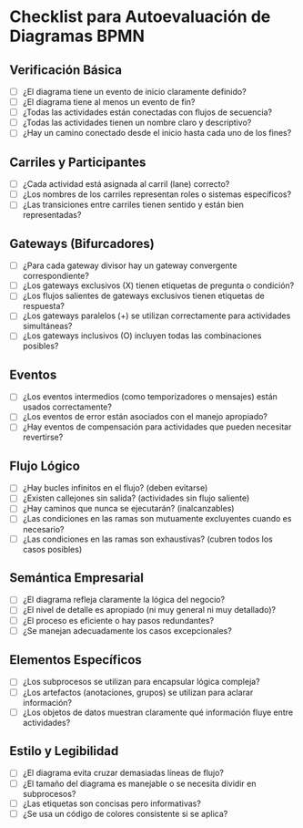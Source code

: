 # Checklist para Autoevaluación de Diagramas BPMN

## Verificación Básica
- [ ] ¿El diagrama tiene un evento de inicio claramente definido?
- [ ] ¿El diagrama tiene al menos un evento de fin?
- [ ] ¿Todas las actividades están conectadas con flujos de secuencia?
- [ ] ¿Todas las actividades tienen un nombre claro y descriptivo?
- [ ] ¿Hay un camino conectado desde el inicio hasta cada uno de los fines?

## Carriles y Participantes
- [ ] ¿Cada actividad está asignada al carril (lane) correcto?
- [ ] ¿Los nombres de los carriles representan roles o sistemas específicos?
- [ ] ¿Las transiciones entre carriles tienen sentido y están bien representadas?

## Gateways (Bifurcadores)
- [ ] ¿Para cada gateway divisor hay un gateway convergente correspondiente?
- [ ] ¿Los gateways exclusivos (X) tienen etiquetas de pregunta o condición?
- [ ] ¿Los flujos salientes de gateways exclusivos tienen etiquetas de respuesta?
- [ ] ¿Los gateways paralelos (+) se utilizan correctamente para actividades simultáneas?
- [ ] ¿Los gateways inclusivos (O) incluyen todas las combinaciones posibles?

## Eventos
- [ ] ¿Los eventos intermedios (como temporizadores o mensajes) están usados correctamente?
- [ ] ¿Los eventos de error están asociados con el manejo apropiado?
- [ ] ¿Hay eventos de compensación para actividades que pueden necesitar revertirse?

## Flujo Lógico
- [ ] ¿Hay bucles infinitos en el flujo? (deben evitarse)
- [ ] ¿Existen callejones sin salida? (actividades sin flujo saliente)
- [ ] ¿Hay caminos que nunca se ejecutarán? (inalcanzables)
- [ ] ¿Las condiciones en las ramas son mutuamente excluyentes cuando es necesario?
- [ ] ¿Las condiciones en las ramas son exhaustivas? (cubren todos los casos posibles)

## Semántica Empresarial
- [ ] ¿El diagrama refleja claramente la lógica del negocio?
- [ ] ¿El nivel de detalle es apropiado (ni muy general ni muy detallado)?
- [ ] ¿El proceso es eficiente o hay pasos redundantes?
- [ ] ¿Se manejan adecuadamente los casos excepcionales?

## Elementos Específicos
- [ ] ¿Los subprocesos se utilizan para encapsular lógica compleja?
- [ ] ¿Los artefactos (anotaciones, grupos) se utilizan para aclarar información?
- [ ] ¿Los objetos de datos muestran claramente qué información fluye entre actividades?

## Estilo y Legibilidad
- [ ] ¿El diagrama evita cruzar demasiadas líneas de flujo?
- [ ] ¿El tamaño del diagrama es manejable o se necesita dividir en subprocesos?
- [ ] ¿Las etiquetas son concisas pero informativas?
- [ ] ¿Se usa un código de colores consistente si se aplica?